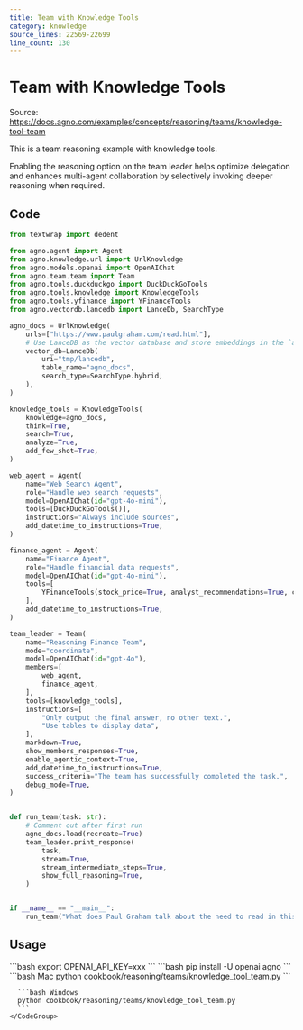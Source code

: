 ```yaml
---
title: Team with Knowledge Tools
category: knowledge
source_lines: 22569-22699
line_count: 130
---
```


# Team with Knowledge Tools
Source: https://docs.agno.com/examples/concepts/reasoning/teams/knowledge-tool-team



This is a team reasoning example with knowledge tools.

<Tip>
  Enabling the reasoning option on the team leader helps optimize delegation and enhances multi-agent collaboration by selectively invoking deeper reasoning when required.
</Tip>

## Code

```python cookbook/reasoning/teams/knowledge_tool_team.py
from textwrap import dedent

from agno.agent import Agent
from agno.knowledge.url import UrlKnowledge
from agno.models.openai import OpenAIChat
from agno.team.team import Team
from agno.tools.duckduckgo import DuckDuckGoTools
from agno.tools.knowledge import KnowledgeTools
from agno.tools.yfinance import YFinanceTools
from agno.vectordb.lancedb import LanceDb, SearchType

agno_docs = UrlKnowledge(
    urls=["https://www.paulgraham.com/read.html"],
    # Use LanceDB as the vector database and store embeddings in the `agno_docs` table
    vector_db=LanceDb(
        uri="tmp/lancedb",
        table_name="agno_docs",
        search_type=SearchType.hybrid,
    ),
)

knowledge_tools = KnowledgeTools(
    knowledge=agno_docs,
    think=True,
    search=True,
    analyze=True,
    add_few_shot=True,
)

web_agent = Agent(
    name="Web Search Agent",
    role="Handle web search requests",
    model=OpenAIChat(id="gpt-4o-mini"),
    tools=[DuckDuckGoTools()],
    instructions="Always include sources",
    add_datetime_to_instructions=True,
)

finance_agent = Agent(
    name="Finance Agent",
    role="Handle financial data requests",
    model=OpenAIChat(id="gpt-4o-mini"),
    tools=[
        YFinanceTools(stock_price=True, analyst_recommendations=True, company_info=True)
    ],
    add_datetime_to_instructions=True,
)

team_leader = Team(
    name="Reasoning Finance Team",
    mode="coordinate",
    model=OpenAIChat(id="gpt-4o"),
    members=[
        web_agent,
        finance_agent,
    ],
    tools=[knowledge_tools],
    instructions=[
        "Only output the final answer, no other text.",
        "Use tables to display data",
    ],
    markdown=True,
    show_members_responses=True,
    enable_agentic_context=True,
    add_datetime_to_instructions=True,
    success_criteria="The team has successfully completed the task.",
    debug_mode=True,
)


def run_team(task: str):
    # Comment out after first run
    agno_docs.load(recreate=True)
    team_leader.print_response(
        task,
        stream=True,
        stream_intermediate_steps=True,
        show_full_reasoning=True,
    )


if __name__ == "__main__":
    run_team("What does Paul Graham talk about the need to read in this essay?")
```

## Usage

<Steps>
  <Snippet file="create-venv-step.mdx" />

  <Step title="Set your API key">
    ```bash
    export OPENAI_API_KEY=xxx
    ```
  </Step>

  <Step title="Install libraries">
    ```bash
    pip install -U openai agno
    ```
  </Step>

  <Step title="Run Example">
    <CodeGroup>
      ```bash Mac
      python cookbook/reasoning/teams/knowledge_tool_team.py
      ```

      ```bash Windows
      python cookbook/reasoning/teams/knowledge_tool_team.py
      ```
    </CodeGroup>
  </Step>
</Steps>


